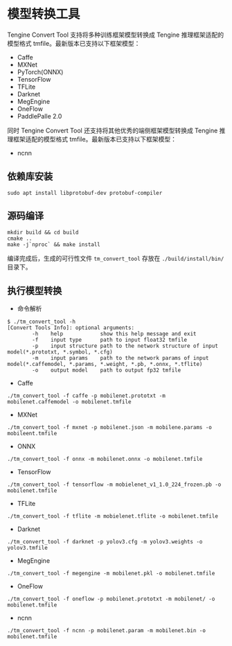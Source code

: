 # 模型转换工具

Tengine Convert Tool 支持将多种训练框架模型转换成 Tengine 推理框架适配的模型格式 tmfile。最新版本已支持以下框架模型：
- Caffe
- MXNet
- PyTorch(ONNX)
- TensorFlow
- TFLite
- Darknet
- MegEngine
- OneFlow
- PaddlePalle 2.0

同时 Tengine Convert Tool 还支持将其他优秀的端侧框架模型转换成 Tengine 推理框架适配的模型格式 tmfile。最新版本已支持以下框架模型：

- ncnn

## 依赖库安装

```
sudo apt install libprotobuf-dev protobuf-compiler
```

## 源码编译
```
mkdir build && cd build
cmake ..
make -j`nproc` && make install
```
编译完成后，生成的可行性文件 `tm_convert_tool` 存放在 `./build/install/bin/` 目录下。

## 执行模型转换

- 命令解析
```
$ ./tm_convert_tool -h
[Convert Tools Info]: optional arguments:
        -h    help            show this help message and exit
        -f    input type      path to input float32 tmfile
        -p    input structure path to the network structure of input model(*.prototxt, *.symbol, *.cfg)
        -m    input params    path to the network params of input model(*.caffemodel, *.params, *.weight, *.pb, *.onnx, *.tflite)
        -o    output model    path to output fp32 tmfile
```
- Caffe

```
./tm_convert_tool -f caffe -p mobilenet.prototxt -m mobilenet.caffemodel -o mobilenet.tmfile
```

- MXNet

```
./tm_convert_tool -f mxnet -p mobilenet.json -m mobilene.params -o mobileent.tmfile
```

- ONNX

```
./tm_convert_tool -f onnx -m mobilenet.onnx -o mobilenet.tmfile
```

- TensorFlow

```
./tm_convert_tool -f tensorflow -m mobielenet_v1_1.0_224_frozen.pb -o mobilenet.tmfile
```

- TFLite

```
./tm_convert_tool -f tflite -m mobielenet.tflite -o mobilenet.tmfile
```

- Darknet

```
./tm_convert_tool -f darknet -p yolov3.cfg -m yolov3.weights -o yolov3.tmfile
```

- MegEngine

```
./tm_convert_tool -f megengine -m mobilenet.pkl -o mobilenet.tmfile
```

- OneFlow

```
./tm_convert_tool -f oneflow -p mobilenet.prototxt -m mobilenet/ -o mobilenet.tmfile
```

- ncnn
```
./tm_convert_tool -f ncnn -p mobilenet.param -m mobilenet.bin -o mobilenet.tmfile
```
